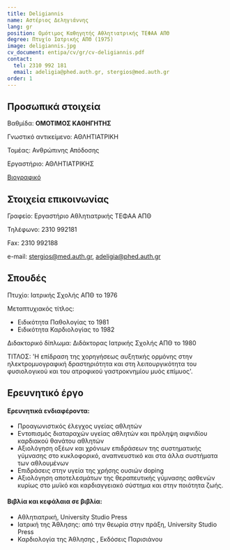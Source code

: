 ```yaml
---
title: Deligiannis
name: Αστέριος Δεληγιάννης
lang: gr
position: Ομότιμος Καθηγητής Αθλητιατρικής ΤΕΦΑΑ ΑΠΘ
degree: Πτυχίο Ιατρικής ΑΠΘ (1975)
image: deligiannis.jpg
cv_document: entipa/cv/gr/cv-deligiannis.pdf
contact:
  tel: 2310 992 181
  email: adeligia@phed.auth.gr, stergios@med.auth.gr
order: 1
---
```


## Προσωπικά στοιχεία

Βαθμίδα: **ΟΜΟΤΙΜΟΣ ΚΑΘΗΓΗΤΗΣ**

Γνωστικό αντικείμενο: ΑΘΛΗΤΙΑΤΡΙΚΗ

Τομέας: Ανθρώπινης Απόδοσης

Εργαστήριο: ΑΘΛΗΤΙΑΤΡΙΚΗΣ


[Βιογραφικό](https://qa.auth.gr/el/cv/adeligia)

## Στοιχεία επικοινωνίας

Γραφείο: Εργαστήριο Αθλητιατρικής ΤΕΦΑΑ ΑΠΘ

Τηλέφωνο: 2310 992181

Fax: 2310 992188

e-mail: stergios@med.auth.gr, adeligia@phed.auth.gr

## Σπουδές

Πτυχίο: Ιατρικής Σχολής ΑΠΘ το 1976

Μεταπτυχιακός τίτλος:

- Ειδικότητα Παθολογίας το 1981
- Ειδικότητα Καρδιολογίας το 1982

Διδακτορικό δίπλωμα: Διδάκτορας Ιατρικής Σχολής ΑΠΘ το 1980

ΤΙΤΛΟΣ: 'Η επίδραση της χορηγήσεως αυξητικής ορμόνης στην ηλεκτρομυογραφική δραστηριότητα και στη λειτουργικότητα του φυσιολογικού και του ατροφικού γαστροκνημίου μυός επίμυος'.

## Ερευνητικό έργο

#### Ερευνητικά ενδιαφέροντα:

- Προαγωνιστικός έλεγχος υγείας αθλητών
- Εντοπισμός διαταραχών υγείας αθλητών και πρόληψη αιφνιδίου καρδιακού θανάτου αθλητών
- Αξιολόγηση οξέων και χρόνιων επιδράσεων της συστηματικής γύμνασης στο κυκλοφορικό, αναπνευστικό και στα άλλα συστήματα των αθλουμένων
- Επιδράσεις στην υγεία της χρήσης ουσιών doping
- Αξιολόγηση αποτελεσμάτων της θεραπευτικής γύμνασης ασθενών κυρίως στο μυϊκό και καρδιαγγειακό σύστημα και στην ποιότητα ζωής.

#### Βιβλία και κεφάλαια σε βιβλία:

- Αθλητιατρική, University Studio Press
- Ιατρική της Άθλησης: από την θεωρία στην πράξη, University Studio Press
- Καρδιολογία της Άθλησης , Εκδόσεις Παρισιάνου
